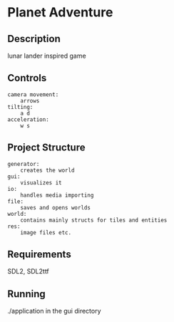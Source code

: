 # Planet Adventure
## Description
lunar lander inspired game
## Controls
	camera movement:
		arrows
	tilting:
		a d
	acceleration:
		w s

## Project Structure
	generator:
		creates the world
	gui:
		visualizes it
	io:
		handles media importing
	file:
		saves and opens worlds
	world: 
		contains mainly structs for tiles and entities
	res:
		image files etc.
## Requirements
SDL2, SDL2ttf	

## Running
./application in the gui directory
